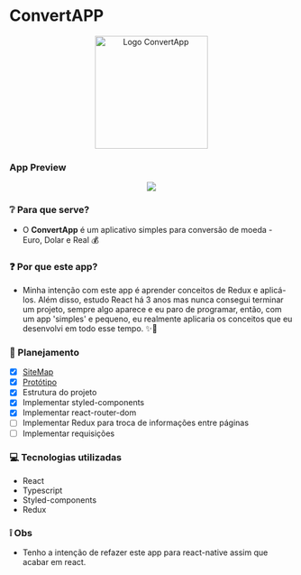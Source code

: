 # ConvertAPP
<p align="center">
  <img src="https://i.imgur.com/KDvVkLa.png" alt="Logo ConvertApp" width="200"/>
</p>

### App Preview
<p align="center">
  <img src="https://i.imgur.com/KLSUQNm.gif" />
</p>

### ❔ Para que serve?
- O **ConvertApp** é um aplicativo simples para conversão de moeda - Euro, Dolar e Real 💰

### ❓ Por que este app?
- Minha intenção com este app é aprender conceitos de Redux e aplicá-los. Além disso, estudo React há 3 anos mas nunca consegui terminar um projeto, sempre algo aparece e eu paro de programar, então, com um app 'simples' e pequeno, eu realmente aplicaria os conceitos que eu desenvolvi em todo esse tempo. ✨🚀

### 📖 Planejamento
  - [x] [SiteMap](https://whimsical.com/convertapp-6Rwpm2zXfmRQGW8zR7ft6J)
  - [x] [Protótipo](https://www.figma.com/file/ALCWyJbZqP5UkpwhtSkCfM/Convers%C3%A3o-de-Moedas) 
  - [x] Estrutura do projeto 
  - [x] Implementar styled-components
  - [x] Implementar react-router-dom
  - [ ] Implementar Redux para troca de informações entre páginas
  - [ ] Implementar requisições

### 💻 Tecnologias utilizadas
- React
- Typescript
- Styled-components
- Redux

### ❕ Obs
- Tenho a intenção de refazer este app para react-native assim que acabar em react.
